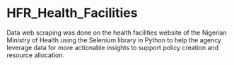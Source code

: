 # HFR_Health_Facilities
Data web scraping was done on the health facilities website of the Nigerian Ministry of Health using the Selenium library in Python to help the agency leverage data for more actionable insights to support policy creation and resource allocation.
